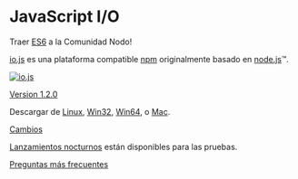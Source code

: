 # JavaScript I/O

Traer [ES6](es6.html) a la Comunidad Nodo!

[io.js](https://github.com/iojs/io.js) es una plataforma compatible [npm](https://www.npmjs.org/) originalmente basado en [node.js](https://nodejs.org/)&#8482;.

[![io.js](../images/1.0.0.png)](https://iojs.org/dist/v1.2.0/)

[Version 1.2.0](https://iojs.org/dist/v1.2.0/)

Descargar de
[Linux](https://iojs.org/dist/v1.2.0/iojs-v1.2.0-linux-x64.tar.xz),
[Win32](https://iojs.org/dist/v1.2.0/iojs-v1.2.0-x86.msi), [Win64](https://iojs.org/dist/v1.2.0/iojs-v1.2.0-x64.msi),
o
[Mac](https://iojs.org/dist/v1.2.0/iojs-v1.2.0.pkg).


[Cambios](https://github.com/iojs/io.js/blob/v1.x/CHANGELOG.md)

[Lanzamientos nocturnos](https://iojs.org/download/nightly/) están disponibles para las pruebas.

[Preguntas más frecuentes](/faq.html)